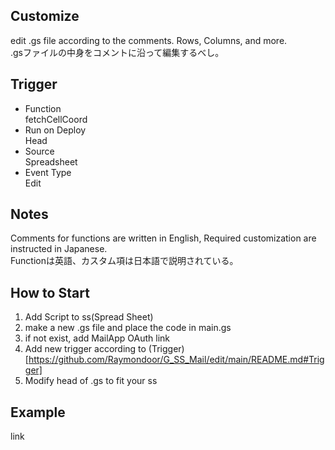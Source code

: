 ## Customize
edit .gs file according to the comments. Rows, Columns, and more.<br>
.gsファイルの中身をコメントに沿って編集するべし。

## Trigger
* Function<br>
    fetchCellCoord
* Run on Deploy<br>
    Head
* Source<br>
    Spreadsheet
* Event Type<br>
    Edit
## Notes
Comments for functions are written in English, Required customization are instructed in Japanese.<br>
Functionは英語、カスタム項は日本語で説明されている。

## How to Start
1. Add Script to ss(Spread Sheet)
2. make a new .gs file and place the code in main.gs
3. if not exist, add MailApp OAuth link
4. Add new trigger according to (Trigger)[https://github.com/Raymondoor/G_SS_Mail/edit/main/README.md#Trigger]
5. Modify head of .gs to fit your ss

## Example
link

